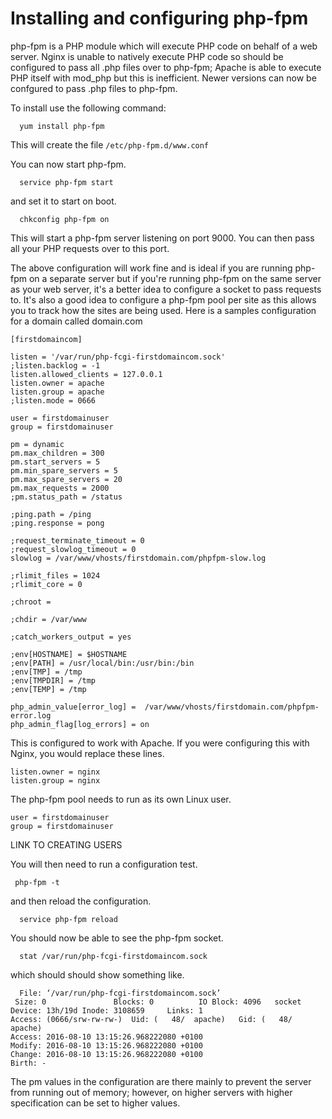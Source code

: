 # Installing and configuring php-fpm

php-fpm is a PHP module which will execute PHP code on behalf of a web server. Nginx is unable to natively execute PHP code so should be configured to pass all .php files over to php-fpm; Apache is able to execute PHP itself with mod_php but this is inefficient. Newer versions can now be confgured to pass .php files to php-fpm.

To install use the following command:

```console
  yum install php-fpm
```

This will create the file `/etc/php-fpm.d/www.conf`

You can now start php-fpm.

```console
  service php-fpm start
```

and set it to start on boot.

```console
  chkconfig php-fpm on
```

This will start a php-fpm server listening on port 9000. You can then pass all your PHP requests over to this port.

The above configuration will work fine and is ideal if you are running php-fpm on a separate server but if you're running php-fpm on the same server as your web server, it's a better idea to configure a socket to pass requests to. It's also a good idea to configure a php-fpm pool per site as this allows you to track how the sites are being used. Here is a samples configuration for a domain called domain.com

```console
[firstdomaincom]

listen = '/var/run/php-fcgi-firstdomaincom.sock'
;listen.backlog = -1
listen.allowed_clients = 127.0.0.1
listen.owner = apache
listen.group = apache
;listen.mode = 0666

user = firstdomainuser
group = firstdomainuser

pm = dynamic
pm.max_children = 300
pm.start_servers = 5
pm.min_spare_servers = 5
pm.max_spare_servers = 20
pm.max_requests = 2000
;pm.status_path = /status

;ping.path = /ping
;ping.response = pong

;request_terminate_timeout = 0
;request_slowlog_timeout = 0
slowlog = /var/www/vhosts/firstdomain.com/phpfpm-slow.log

;rlimit_files = 1024
;rlimit_core = 0

;chroot =

;chdir = /var/www

;catch_workers_output = yes

;env[HOSTNAME] = $HOSTNAME
;env[PATH] = /usr/local/bin:/usr/bin:/bin
;env[TMP] = /tmp
;env[TMPDIR] = /tmp
;env[TEMP] = /tmp

php_admin_value[error_log] =  /var/www/vhosts/firstdomain.com/phpfpm-error.log
php_admin_flag[log_errors] = on
```

This is configured to work with Apache. If you were configuring this with Nginx, you would replace these lines.

```console
listen.owner = nginx
listen.group = nginx
```

The php-fpm pool needs to run as its own Linux user.

```console
user = firstdomainuser
group = firstdomainuser
```

LINK TO CREATING USERS

You will then need to run a configuration test.

```console
 php-fpm -t
```

and then reload the configuration.

```console
  service php-fpm reload
```

You should now be able to see the php-fpm socket.

```console
  stat /var/run/php-fcgi-firstdomaincom.sock
  ```

 which should should show something like.

 ```console
   File: ‘/var/run/php-fcgi-firstdomaincom.sock’
  Size: 0               Blocks: 0          IO Block: 4096   socket
Device: 13h/19d Inode: 3108659     Links: 1
Access: (0666/srw-rw-rw-)  Uid: (   48/  apache)   Gid: (   48/  apache)
Access: 2016-08-10 13:15:26.968222080 +0100
Modify: 2016-08-10 13:15:26.968222080 +0100
Change: 2016-08-10 13:15:26.968222080 +0100
 Birth: -
```

The pm values in the configuration are there mainly to prevent the server from running out of memory; however, on higher servers with higher specification can be set to higher values.
